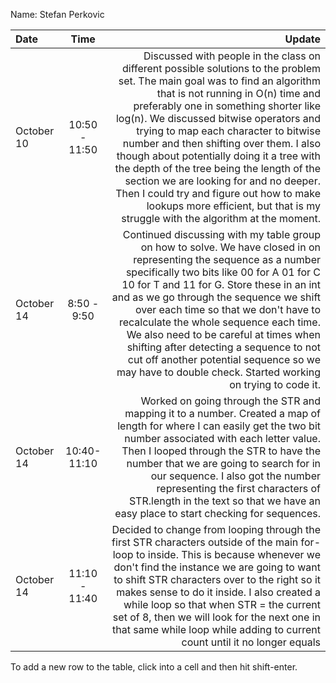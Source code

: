 Name: Stefan Perkovic

| Date       |     Time      |                                                                                                                                                                                                                                                                                                                                                                                                                                                                                                                                                                                                        Update |
|:-----------|:-------------:|--------------------------------------------------------------------------------------------------------------------------------------------------------------------------------------------------------------------------------------------------------------------------------------------------------------------------------------------------------------------------------------------------------------------------------------------------------------------------------------------------------------------------------------------------------------------------------------------------------------:|
| October 10 | 10:50 - 11:50 | Discussed with people in the class on different possible solutions to the problem set. The main goal was to find an algorithm that is not running in O(n) time and preferably one in something shorter like log(n). We discussed bitwise operators and trying to map each character to bitwise number and then shifting over them. I also though about potentially doing it a tree with the depth of the tree being the length of the section we are looking for and no deeper. Then I could try and figure out how to make lookups more efficient, but that is my struggle with the algorithm at the moment. |
| October 14 |  8:50 - 9:50  |                                                                      Continued discussing with my table group on how to solve. We have closed in on representing the sequence as a number specifically two bits like 00 for A 01 for C 10 for T and 11 for G. Store these in an int and as we go through the sequence we shift over each time so that we don't have to recalculate the whole sequence each time. We also need to be careful at times when shifting after detecting a sequence to not cut off another potential sequence so we may have to double check. Started working on trying to code it. |
| October 14 |  10:40-11:10  |                                                                                                                                                                                       Worked on going through the STR and mapping it to a number. Created a map of length for where I can easily get the two bit number associated with each letter value. Then I looped through the STR to have the number that we are going to search for in our sequence. I also got the number representing the first characters of STR.length in the text so that we have an easy place to start checking for sequences. |
| October 14 | 11:10 - 11:40 |                                                                                                                                                        Decided to change from looping through the first STR characters outside of the main for-loop to inside. This is because whenever we don't find the instance we are going to want to shift STR characters over to the right so it makes sense to do it inside. I also created a while loop so that when STR = the current set of 8, then we will look for the next one in that same while loop while adding to current count until it no longer equals  |


To add a new row to the table, click into a cell and then hit shift-enter.